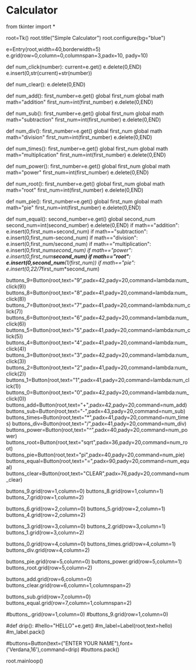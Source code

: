 # Calculator
from tkinter import *

root=Tk()
root.title("Simple Calculator")
root.configure(bg="blue")


e=Entry(root,width=40,borderwidth=5)
e.grid(row=0,column=0,columnspan=3,padx=10, pady=10)

def num_click(number):
	current=e.get()
	e.delete(0,END)
	e.insert(0,str(current)+str(number))

    
def num_clear():
	e.delete(0,END)

def num_add():
	first_number=e.get()
	global first_num
	global math
	math="addition"
	first_num=int(first_number)
	e.delete(0,END)

def num_sub():
	first_number=e.get()
	global first_num
	global math
	math="subtraction"
	first_num=int(first_number)
	e.delete(0,END)

def num_div():
	first_number=e.get()
	global first_num
	global math
	math="division"
	first_num=int(first_number)
	e.delete(0,END)

def num_times():
	first_number=e.get()
	global first_num
	global math
	math="multiplication"
	first_num=int(first_number)
	e.delete(0,END)

def num_power():
	first_number=e.get()
	global first_num
	global math
	math="power"
	first_num=int(first_number)
	e.delete(0,END)

def num_root():
	first_number=e.get()
	global first_num
	global math
	math="root"
	first_num=int(first_number)
	e.delete(0,END)

def num_pie():
	first_number=e.get()
	global first_num
	global math
	math="pie"
	first_num=int(first_number)
	e.delete(0,END)

	

def num_equal():
	second_number=e.get()
	global second_num
	second_num=int(second_number)
	e.delete(0,END)
	if math=="addition":
		e.insert(0,first_num+second_num)
	if math=="subtraction":
		e.insert(0,first_num-second_num)
	if math=="division":
		e.insert(0,first_num/second_num)
	if math=="multiplication":
		e.insert(0,first_num*second_num)
	if math=="power":
		e.insert(0,first_num**second_num)
	if math=="root":
		e.insert(0,second_num**(1/first_num))
	if math=="pie":
		e.insert(0,22/7*first_num*second_num)
		




buttons_9=Button(root,text="9",padx=42,pady=20,command=lambda:num_click(9))
buttons_8=Button(root,text="8",padx=41,pady=20,command=lambda:num_click(8))
buttons_7=Button(root,text="7",padx=41,pady=20,command=lambda:num_click(7))
buttons_6=Button(root,text="6",padx=42,pady=20,command=lambda:num_click(6))
buttons_5=Button(root,text="5",padx=41,pady=20,command=lambda:num_click(5))
buttons_4=Button(root,text="4",padx=41,pady=20,command=lambda:num_click(4))
buttons_3=Button(root,text="3",padx=42,pady=20,command=lambda:num_click(3))
buttons_2=Button(root,text="2",padx=41,pady=20,command=lambda:num_click(2))
buttons_1=Button(root,text="1",padx=41,pady=20,command=lambda:num_click(1))
buttons_0=Button(root,text="0",padx=42,pady=20,command=lambda:num_click(0))
buttons_add=Button(root,text="+",padx=42,pady=20,command=num_add)
buttons_sub=Button(root,text="-",padx=43,pady=20,command=num_sub)
buttons_times=Button(root,text="*",padx=41,pady=20,command=num_times)
buttons_div=Button(root,text="/",padx=41,pady=20,command=num_div)
buttons_power=Button(root,text="^",padx=40,pady=20,command=num_power)
buttons_root=Button(root,text="sqrt",padx=36,pady=20,command=num_root)
buttons_pie=Button(root,text="pi",padx=40,pady=20,command=num_pie)
buttons_equal=Button(root,text="=",padx=90,pady=20,command=num_equal)
buttons_clear=Button(root,text="CLEAR",padx=76,pady=20,command=num_clear)



buttons_9.grid(row=1,column=0)
buttons_8.grid(row=1,column=1)
buttons_7.grid(row=1,column=2)

buttons_6.grid(row=2,column=0)
buttons_5.grid(row=2,column=1)
buttons_4.grid(row=2,column=2)

buttons_3.grid(row=3,column=0)
buttons_2.grid(row=3,column=1)
buttons_1.grid(row=3,column=2)

buttons_0.grid(row=4,column=0)
buttons_times.grid(row=4,column=1)
buttons_div.grid(row=4,column=2)

buttons_pie.grid(row=5,column=0)
buttons_power.grid(row=5,column=1)
buttons_root.grid(row=5,column=2)


buttons_add.grid(row=6,column=0)
buttons_clear.grid(row=6,column=1,columnspan=2)

buttons_sub.grid(row=7,column=0)
buttons_equal.grid(row=7,column=1,columnspan=2)








#buttons_.grid(row=1,column=0)
#buttons_9.grid(row=1,column=0)



#def drip():
	#hello="HELLO"+e.get()
	#m_label=Label(root,text=hello)
	#m_label.pack()

#buttons=Button(text=("ENTER YOUR NAME"),font=('Verdana,16'),command=drip)
#buttons.pack() 

root.mainloop()
